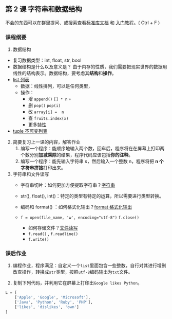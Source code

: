## 第 2 课 字符串和数据结构

不会的东西可以在群里提问、或搜索查看[标准库文档](https://docs.python.org/zh-cn/3/library/index.html) 和 [入门教程](https://docs.python.org/zh-cn/3/tutorial/index.html)。( Ctrl + F )

### 课程纲要

1. 数据结构
  - 复习数据类型：int, float, str, bool
   - 数据结构是什么以及意义是？
     由于内存的性质，我们需要把现实世界的数据用线性的结构表示。数据结构，要考虑其**结构**和**操作**。
   - [list 列表](https://docs.python.org/zh-cn/3/tutorial/introduction.html#lists) 
     - 数据：线性排列，可以是任何类型，
     - 操作：
       - 增 `append()` `[] * n`  `+` 
       - 删 `pop()` `pop(i)`
       - 改 `array[i] =  n`
       - 查 `fruits.index(x)`
       - 更多[特性](https://docs.python.org/zh-cn/3/tutorial/datastructures.html#more-on-lists)
   - [tuple 不可变列表](https://docs.python.org/zh-cn/3/library/stdtypes.html?highlight=tuple#tuple)
2. 简要复习上一课的内容，解答作业
    1. 编写一个程序：能顺序地输入两个数，回车后，程序将在在屏幕上打印两个数分别**加减乘除**的结果，程序代码应该包括**你的注释**。
    2. 编写一个程序：能先输入字符串 s，然后输入一个整数 n，程序将把 **n 个字符串拼接**打印出来。
3. 字符串和文件读写
    - 字符串切片：如何更加方便提取字符串？[字符串](https://docs.python.org/zh-cn/3/tutorial/introduction.html#strings)
    - str(), float(), int()：特定的类型有特定的运算，所以需要进行类型转换。

    - 编码和 format() ：如何格式化输出？[format 格式化输出](https://docs.python.org/zh-cn/3/tutorial/inputoutput.html#the-string-format-method)
    - `f = open(file_name, 'w', encoding="utf-8")` `f.close()`
      -  如何存储文件？[文件读写](https://docs.python.org/zh-cn/3/tutorial/inputoutput.html#reading-and-writing-files)
      - `f.read()` , `f.readline()` 
      - `f.write()`


### 课后作业

1. 编程作业，程序满足：自定义一个`list`里面包含一些整数，自行对其进行增删改查操作，转换成`str`类型，按照`utf-8`编码输出为`txt`文件。

2. 复制下列代码，并利用它在屏幕上打印出`Google likes Python`。

```python
L = [
    ['Apple', 'Google', 'Microsoft'],
    ['Java', 'Python', 'Ruby', 'PHP'],
    ['likes', 'dislikes', 'own']
]
```